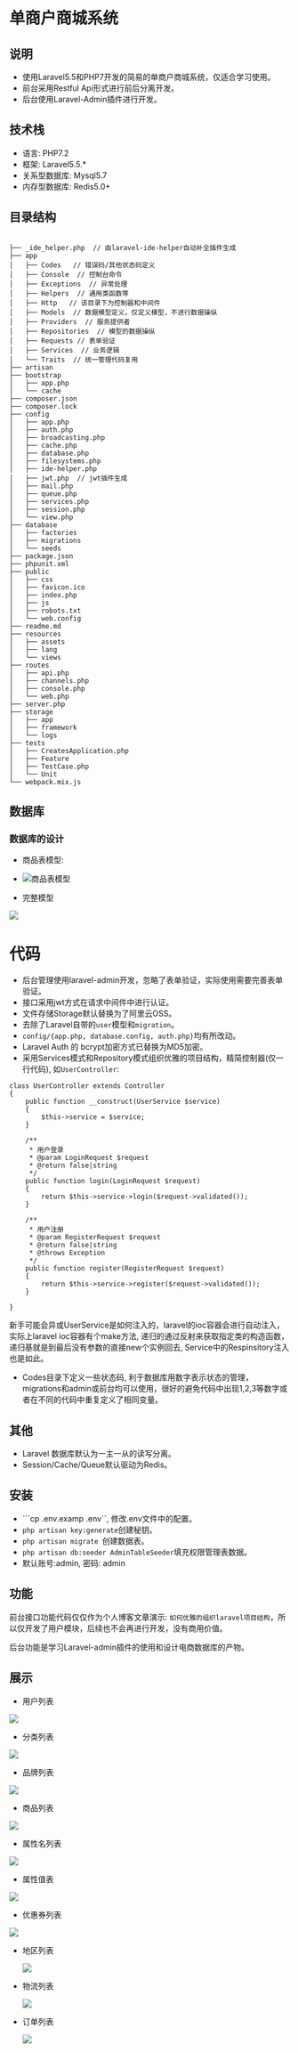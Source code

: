 # 单商户商城系统

## 说明

- 使用Laravel5.5和PHP7开发的简易的单商户商城系统，仅适合学习使用。
- 前台采用Restful Api形式进行前后分离开发。
- 后台使用Laravel-Admin插件进行开发。


## 技术栈

- 语言: PHP7.2
- 框架: Laravel5.5.*
- 关系型数据库: Mysql5.7
- 内存型数据库: Redis5.0+

## 目录结构

```text

├── _ide_helper.php  // 由laravel-ide-helper自动补全插件生成
├── app
│   ├── Codes   // 错误码/其他状态码定义
│   ├── Console  // 控制台命令
│   ├── Exceptions  // 异常处理
│   ├── Helpers  // 通用类函数等
│   ├── Http   // 该目录下为控制器和中间件
│   ├── Models  // 数据模型定义，仅定义模型，不进行数据操纵
│   ├── Providers  // 服务提供者
│   ├── Repositories  // 模型的数据操纵
│   ├── Requests // 表单验证
│   ├── Services  // 业务逻辑
│   └── Traits  // 统一管理代码复用
├── artisan
├── bootstrap
│   ├── app.php
│   └── cache
├── composer.json
├── composer.lock
├── config
│   ├── app.php
│   ├── auth.php
│   ├── broadcasting.php
│   ├── cache.php
│   ├── database.php
│   ├── filesystems.php
│   ├── ide-helper.php
│   ├── jwt.php  // jwt插件生成
│   ├── mail.php
│   ├── queue.php
│   ├── services.php
│   ├── session.php
│   └── view.php
├── database
│   ├── factories
│   ├── migrations
│   └── seeds
├── package.json
├── phpunit.xml
├── public
│   ├── css
│   ├── favicon.ico
│   ├── index.php
│   ├── js
│   ├── robots.txt
│   └── web.config
├── readme.md
├── resources
│   ├── assets
│   ├── lang
│   └── views
├── routes
│   ├── api.php
│   ├── channels.php
│   ├── console.php
│   └── web.php
├── server.php
├── storage
│   ├── app
│   ├── framework
│   └── logs
├── tests
│   ├── CreatesApplication.php
│   ├── Feature
│   ├── TestCase.php
│   └── Unit
└── webpack.mix.js

```
## 数据库

### 数据库的设计

- 商品表模型:

- ![商品表模型](./docs/imgs/goods_table.png)



- 完整模型

  

![](./docs/imgs/all.png)



# 代码



- 后台管理使用laravel-admin开发，忽略了表单验证，实际使用需要完善表单验证。
- 接口采用jwt方式在请求中间件中进行认证。
- 文件存储Storage默认替换为了阿里云OSS。
- 去除了Laravel自带的`user`模型和`migration`。
- `config/{app.php, database.config, auth.php}`均有所改动。
- Laravel Auth 的 bcrypt加密方式已替换为MD5加密。
- 采用Services模式和Repository模式组织优雅的项目结构，精简控制器(仅一行代码), 如`UserController`:

```
class UserController extends Controller
{
    public function __construct(UserService $service)
    {
        $this->service = $service;
    }

    /**
     * 用户登录
     * @param LoginRequest $request
     * @return false|string
     */
    public function login(LoginRequest $request)
    {
        return $this->service->login($request->validated());
    }

    /**
     * 用户注册
     * @param RegisterRequest $request
     * @return false|string
     * @throws Exception
     */
    public function register(RegisterRequest $request)
    {
        return $this->service->register($request->validated());
    }

}
```

新手可能会异或UserService是如何注入的，laravel的ioc容器会进行自动注入，实际上laravel ioc容器有个make方法, 递归的通过反射来获取指定类的构造函数，递归基就是到最后没有参数的直接new个实例回去, Service中的Respinsitory注入也是如此。

- Codes目录下定义一些状态码, 利于数据库用数字表示状态的管理，migrations和admin或前台均可以使用，很好的避免代码中出现1,2,3等数字或者在不同的代码中重复定义了相同变量。



## 其他

- Laravel 数据库默认为一主一从的读写分离。
- Session/Cache/Queue默认驱动为Redis。



## 安装

- ```cp .env.examp .env``, 修改.env文件中的配置。
- `php artisan key:generate`创建秘钥。
- `php artisan migrate `创建数据表。
- `php artisan db:seeder AdminTableSeeder`填充权限管理表数据。
- 默认账号:admin, 密码: admin

## 功能

前台接口功能代码仅仅作为个人博客文章演示: `如何优雅的组织laravel项目结构`，所以仅开发了用户模块，后续也不会再进行开发，没有商用价值。

后台功能是学习Laravel-admin插件的使用和设计电商数据库的产物。



## 展示



- 用户列表



![](./docs/imgs/user.png)



- 分类列表



![](./docs/imgs/category.png)



- 品牌列表



![](./docs/imgs/brand.png)

- 商品列表

![](./docs/imgs/goods.png)



- 属性名列表

![](./docs/imgs/prop_name.png)



- 属性值表

![](./docs/imgs/prop_value.png)

- 优惠券列表

![](./docs/imgs/coupon.png)

- 地区列表

  ![](./docs/imgs/area.png)

- 物流列表

  ![](./docs/imgs/ship.png)

- 订单列表

  ![](./docs/imgs/order.png)


